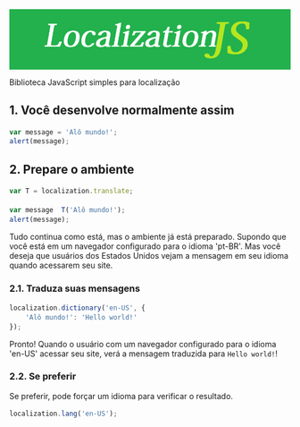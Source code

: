 <img align="center" src="https://raw.githubusercontent.com/erlimar/LocalizationJS/master/share/logo.png">

Biblioteca JavaScript simples para localização

## 1. Você desenvolve normalmente assim

```js
var message = 'Alô mundo!';
alert(message);
```

## 2. Prepare o ambiente

```js
var T = localization.translate;

var message  T('Alô mundo!');
alert(message);
```

Tudo continua como está, mas o ambiente já está preparado.
Supondo que você está em um navegador configurado para o idioma 'pt-BR'. Mas você deseja que
usuários dos Estados Unidos vejam a mensagem em seu idioma quando acessarem seu site.


### 2.1. Traduza suas mensagens

```js
localization.dictionary('en-US', {
    'Alô mundo!': 'Hello world!'
});
```

Pronto! Quando o usuário com um navegador configurado para o idioma 'en-US' acessar seu site, verá a
mensagem traduzida para `Hello world!`!

### 2.2. Se preferir

Se preferir, pode forçar um idioma para verificar o resultado.

```js
localization.lang('en-US');
```
